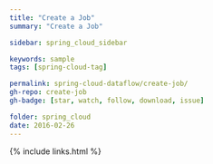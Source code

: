 ```yaml
---
title: "Create a Job"
summary: "Create a Job"

sidebar: spring_cloud_sidebar

keywords: sample
tags: [spring-cloud-tag]

permalink: spring-cloud-dataflow/create-job/
gh-repo: create-job
gh-badge: [star, watch, follow, download, issue]

folder: spring_cloud
date: 2016-02-26
---
```


{% include links.html %}
